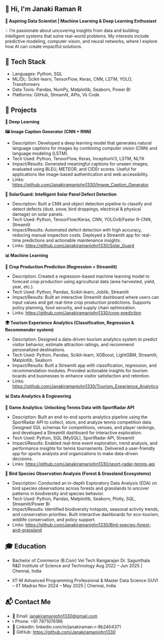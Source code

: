 ## 👋 Hi, I'm Janaki Raman R ##

**🚀 Aspiring Data Scientist | Machine Learning & Deep Learning Enthusiast**

💡 I’m passionate about uncovering insights from data and building intelligent systems that solve real-world problems. My interests include predictive modeling, computer vision, and neural networks, where I explore how AI can create impactful solutions.

## 🔧 Tech Stack ##

* Languages: Python, SQL
* ML/DL: Scikit-learn, TensorFlow, Keras, CNN, LSTM, YOLO, Transformers
* Data Tools: Pandas, NumPy, Matplotlib, Seaborn, Power BI
* Platforms: GitHub, Streamlit, APIs, Vs Code

## 🚀 Projects ##
**🤖 Deep Learning**

**🖼️ Image Caption Generator (CNN + RNN)**

* Description: Developed a deep learning model that generates natural language captions for images by combining computer vision (CNN) and language modeling (LSTM).
* Tech Used: Python, TensorFlow, Keras, InceptionV3, LSTM, NLTK
* Impact/Results: Generated meaningful captions for unseen images; evaluated using BLEU, METEOR, and CIDEr scores. Useful for applications like image-based authentication and web              accessibility.
* Links: https://github.com/Janakiramanjohn1330/Image_Caption_Generator

**🔆 SolarGuard: Intelligent Solar Panel Defect Detection**

* Description: Built a CNN and object detection pipeline to classify and detect defects (dust, snow, bird droppings, electrical & physical damage) on solar panels.
* Tech Used: Python, TensorFlow/Keras, CNN, YOLOv8/Faster R-CNN, Streamlit
* Impact/Results: Automated defect detection with high accuracy, reducing manual inspection costs. Deployed a Streamlit app for real-time predictions and actionable maintenance insights.
* Links: https://github.com/Janakiramanjohn1330/Solar_Guard

**📊 Machine Learning**

**🌾 Crop Production Prediction (Regression + Streamlit)**

* Description: Created a regression-based machine learning model to forecast crop production using agricultural data (area harvested, yield, year, etc.).
* Tech Used: Python, Pandas, Scikit-learn, Joblib, Streamlit
* Impact/Results: Built an interactive Streamlit dashboard where users can input values and get real-time crop production predictions. Supports policy planning, food security, and supply   chain optimization.
* Links: https://github.com/Janakiramanjohn1330/crop-prediction

**🌍 Tourism Experience Analytics (Classification, Regression & Recommender system)**

* Description: Designed a data-driven tourism analytics system to predict visitor behavior, estimate attraction ratings, and recommend personalized destinations.
* Tech Used: Python, Pandas, Scikit-learn, XGBoost, LightGBM, Streamlit, Matplotlib, Seaborn
* Impact/Results: Built a Streamlit app with classification, regression, and recommendation modules. Provided actionable insights for tourism boards and businesses to enhance visitor       satisfaction and retention.
* Links: https://github.com/Janakiramanjohn1330/Tourism_Experience_Analytics

**📊 Data Analytics & Engineering**

**🎾 Game Analytics: Unlocking Tennis Data with SportRadar API**

* Description: Built an end-to-end sports analytics pipeline using the SportRadar API to collect, store, and analyze tennis competition data. Designed SQL schemas for competitions,         venues, and player rankings, and developed a Streamlit dashboard for interactive exploration.
* Tech Used: Python, SQL (MySQL), SportRadar API, Streamlit
* Impact/Results: Enabled real-time event exploration, trend analysis, and performance insights for tennis tournaments. Delivered a user-friendly app for sports analysts and                organizations to make data-driven decisions.
* Links: https://github.com/Janakiramanjohn1330/sport-radar-tennis-api

**🦉 Bird Species Observation Analysis (Forest & Grassland Ecosystems)**

* Description: Conducted an in-depth Exploratory Data Analysis (EDA) on bird species observations across forests and grasslands to uncover patterns in biodiversity and species behavior.
* Tech Used: Python, Pandas, Matplotlib, Seaborn, Plotly, SQL, Streamlit/Power BI
* Impact/Results: Identified biodiversity hotspots, seasonal activity trends, and conservation priorities. Built interactive dashboards for eco-tourism, wildlife conservation, and policy   support.
* Links: https://github.com/Janakiramanjohn1330/Bird-species-forest-and-grassland

## 🎓 Education ##

* Bachelor of Commerce (B.Com)
Vel Tech Rangarajan Dr. Sagunthala R&D Institute of Science and Technology
Aug 2022 – Jun 2025 | Chennai, India

* IIT-M Advanced Programming Professional & Master Data Science GUVI – IIT Madras
Nov 2024 – May 2025 | Chennai, India

## 📬 Contact Me ##

* 📧 Email: janakiramanjohn1330@gmail.com
* 📞 Phone: +91 7871076186
* 💼 LinkedIn: linkedin.com/in/janakiraman-r-8b2404371
* 🐙 GitHub: https://github.com/Janakiramanjohn1330
